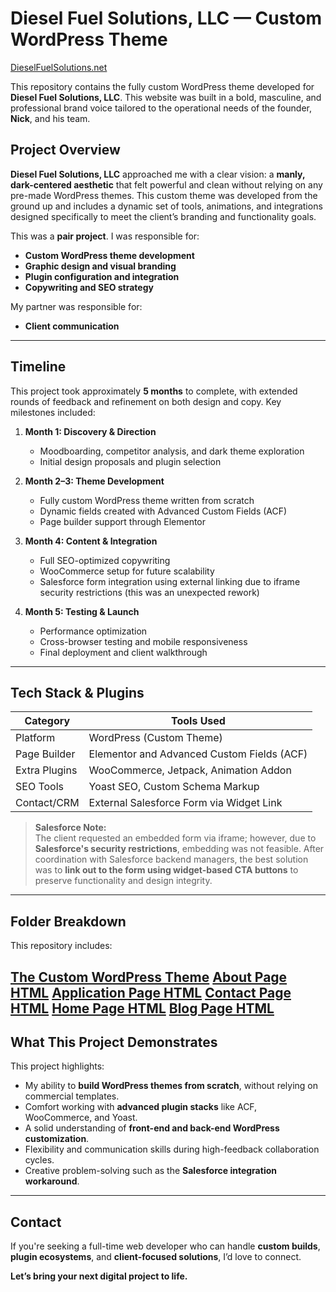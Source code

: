 # Diesel Fuel Solutions, LLC — Custom WordPress Theme  
[DieselFuelSolutions.net](https://dieselfuelsolutions.net)

This repository contains the fully custom WordPress theme developed for **Diesel Fuel Solutions, LLC**. This website was built in a bold, masculine, and professional brand voice tailored to the operational needs of the founder, **Nick**, and his team.

## Project Overview

**Diesel Fuel Solutions, LLC** approached me with a clear vision: a **manly, dark-centered aesthetic** that felt powerful and clean without relying on any pre-made WordPress themes. This custom theme was developed from the ground up and includes a dynamic set of tools, animations, and integrations designed specifically to meet the client’s branding and functionality goals.

This was a **pair project**. I was responsible for:

- **Custom WordPress theme development**
- **Graphic design and visual branding**
- **Plugin configuration and integration**
- **Copywriting and SEO strategy**

My partner was responsible for:

- **Client communication**

---

## Timeline

This project took approximately **5 months** to complete, with extended rounds of feedback and refinement on both design and copy. Key milestones included:

1. **Month 1: Discovery & Direction**
   - Moodboarding, competitor analysis, and dark theme exploration
   - Initial design proposals and plugin selection

2. **Month 2–3: Theme Development**
   - Fully custom WordPress theme written from scratch
   - Dynamic fields created with Advanced Custom Fields (ACF)
   - Page builder support through Elementor

3. **Month 4: Content & Integration**
   - Full SEO-optimized copywriting
   - WooCommerce setup for future scalability
   - Salesforce form integration using external linking due to iframe security restrictions (this was an unexpected rework)

4. **Month 5: Testing & Launch**
   - Performance optimization
   - Cross-browser testing and mobile responsiveness
   - Final deployment and client walkthrough

---

## Tech Stack & Plugins

| Category     | Tools Used                                 |
|--------------|--------------------------------------------|
| Platform     | WordPress (Custom Theme)                   |
| Page Builder | Elementor and Advanced Custom Fields (ACF)                                   |
| Extra Plugins| WooCommerce, Jetpack, Animation Addon      |
| SEO Tools    | Yoast SEO, Custom Schema Markup            |
| Contact/CRM  | External Salesforce Form via Widget Link   |

> **Salesforce Note:**  
> The client requested an embedded form via iframe; however, due to **Salesforce's security restrictions**, embedding was not feasible. After coordination with Salesforce backend managers, the best solution was to **link out to the form using widget-based CTA buttons** to preserve functionality and design integrity.

---

## Folder Breakdown

This repository includes:

[The Custom WordPress Theme](dieselfuelsolutions-theme/)
[About Page HTML](about.html)
[Application Page HTML](apply.html)
[Contact Page HTML](contact.html)
[Home Page HTML](index.html)
[Blog Page HTML](insights.html)
---

## What This Project Demonstrates

This project highlights:

- My ability to **build WordPress themes from scratch**, without relying on commercial templates.
- Comfort working with **advanced plugin stacks** like ACF, WooCommerce, and Yoast.
- A solid understanding of **front-end and back-end WordPress customization**.
- Flexibility and communication skills during high-feedback collaboration cycles.
- Creative problem-solving such as the **Salesforce integration workaround**.

---

## Contact

If you're seeking a full-time web developer who can handle **custom builds**, **plugin ecosystems**, and **client-focused solutions**, I’d love to connect.

**Let’s bring your next digital project to life.**

